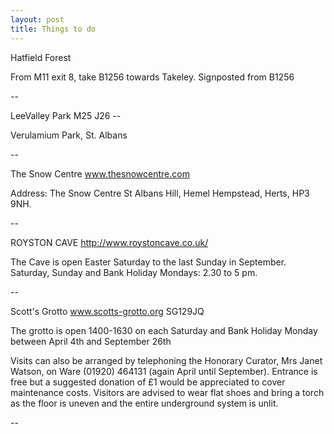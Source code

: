 ```yaml
---
layout: post 
title: Things to do
---
```


Hatfield Forest

From M11 exit 8, take B1256 towards Takeley. Signposted from B1256

\--

LeeValley Park M25 J26 \--

Verulamium Park, St. Albans

\--

The Snow Centre www.thesnowcentre.com

Address: The Snow Centre St Albans Hill, Hemel Hempstead, Herts, HP3
9NH.

\--

ROYSTON CAVE <http://www.roystoncave.co.uk/>

The Cave is open Easter Saturday to the last Sunday in September.
Saturday, Sunday and Bank Holiday Mondays: 2.30 to 5 pm.

\--

Scott\'s Grotto www.scotts-grotto.org SG129JQ

The grotto is open 1400-1630 on each Saturday and Bank Holiday Monday
between April 4th and September 26th

Visits can also be arranged by telephoning the Honorary Curator, Mrs
Janet Watson, on Ware (01920) 464131 (again April until September).
Entrance is free but a suggested donation of £1 would be appreciated to
cover maintenance costs. Visitors are advised to wear flat shoes and
bring a torch as the floor is uneven and the entire underground system
is unlit.

\--
